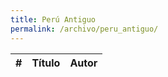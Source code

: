 ```yaml
---
title: Perú Antiguo
permalink: /archivo/peru_antiguo/
---
```


\# | Título | Autor
--- | --- | ---

